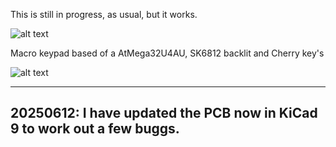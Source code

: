 This is still in progress, as usual, but it works.

![alt text](https://github.com/Melkutt/Macro-keypad-Atmega32U4/assets/50807637/a2c507f7-c4c7-4bfe-9162-9db6b8fe1473)

Macro keypad based of a AtMega32U4AU, SK6812 backlit and Cherry key's

![alt text](https://github.com/Melkutt/Macro-keypad-Atmega32U4/assets/50807637/40990ad2-053d-4aaf-9f93-27ab79b447df)

--------------------------------------------------------------
20250612:
I have updated the PCB now in KiCad 9 to work out a few buggs.
--------------------------------------------------------------
